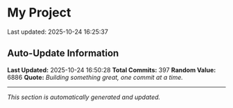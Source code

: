 # My Project


Last updated: 2025-10-24 16:25:37




















































































































































































































































































































































































































































































































































































































































































































































































































## Auto-Update Information

**Last Updated:** 2025-10-24 16:50:28
**Total Commits:** 397
**Random Value:** 6886
**Quote:** _Building something great, one commit at a time._

---
_This section is automatically generated and updated._